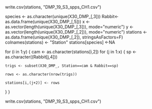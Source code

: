 write.csv(stations, "DMP_19_S3_spps_CH1.csv")


species <- as.character(unique(X30_DMP_[,3]))
Rabbit<- as.data.frame(unique(X30_DMP_[,5]))
x <-as.vector(length(unique(X30_DMP_[,3])), mode="numeric")
y <-as.vector(length(unique(X30_DMP_[,2])), mode="numeric")
stations <- as.data.frame(unique(X30_DMP_[,2]), stringsAsFactors=F)
colnames(stations) <- "Station"
stations[species] <-NA

for (i in 1:y) { 
  cam <- as.character(stations[i,2])
  for (j in 1:x) { 
    sp <- as.character((Rabbit[j,4]))
    
    trigs <- subset(X30_DMP_, Station==cam & Rabbit==sp)                  
    
    rows <- as.character(nrow(trigs))
    
    stations[i,(j+2)] <- rows
  }
}



write.csv(stations, "DMP_19_S3_spps_CH1.csv")
